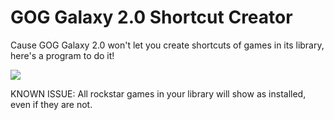 # GOG Galaxy 2.0 Shortcut Creator

Cause GOG Galaxy 2.0 won't let you create shortcuts of games in its library, here's a program to do it!

<img src="https://imgur.com/a/PYgrCUu">

KNOWN ISSUE: All rockstar games in your library will show as installed, even if they are not.
